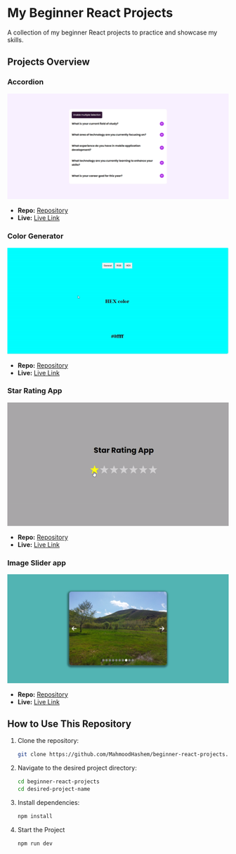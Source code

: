 # My Beginner React Projects

A collection of my beginner React projects to practice and showcase my skills.

## Projects Overview

### **Accordion**

![Screenshot](./accordion/public/screenshot.png)

- **Repo:** [Repository](https://github.com/MahmoodHashem/beginner-react-projects/tree/main/accordion)
- **Live:** [Live Link]()

### **Color Generator**

![Screenshot](./random-color-generator/public/screenshot.gif)

- **Repo:** [Repository](https://github.com/MahmoodHashem/beginner-react-projects/tree/main/random-color-generator)
- **Live:** [Live Link](https://beginner-react-projects-colorgenerator.vercel.app/)

### **Star Rating App**

![Screenshot](./star-rating/public/screenshot.gif)

- **Repo:** [Repository](https://github.com/MahmoodHashem/beginner-react-projects/tree/main/star-rating)
- **Live:** [Live Link](https://beginner-react-projects-seven.vercel.app/)

### **Image Slider app**

![Screenshot](./image-slider/public/screenshot.png)

- **Repo:** [Repository](https://github.com/MahmoodHashem/beginner-react-projects/tree/main/image-slider)
- **Live:** [Live Link](https://beginner-react-projects-imageslider.vercel.app/)

## How to Use This Repository

1. Clone the repository:
   ```bash
   git clone https://github.com/MahmoodHashem/beginner-react-projects.git
   ```
2. Navigate to the desired project directory:
   ```bash
   cd beginner-react-projects
   cd desired-project-name
   ```
3. Install dependencies:
   ```bash
   npm install
   ```
4. Start the Project
   ```bash
   npm run dev
   ```

